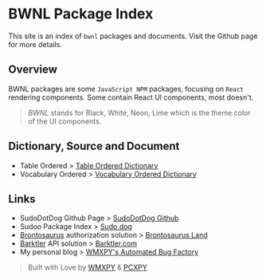 # BWNL Package Index

This site is an index of `bwnl` packages and documents. Visit the Github page for more details.

## Overview

BWNL packages are some `JavaScript NPM` packages, focusing on `React` rendering components. Some contain React UI components, most doesn't.

> _BWNL_ stands for Black, White, Neon, Lime which is the theme color of the UI components.

## Dictionary, Source and Document

-   Table Ordered > [Table Ordered Dictionary](./table)
-   Vocabulary Ordered > [Vocabulary Ordered Dictionary](./vocabulary)

## Links

-   SudoDotDog Github Page > [SudoDotDog Github](//github.com/SudoDotDog)
-   Sudoo Package Index > [Sudo.dog](//sudo.dog)
-   [Brontosaurus](//github.com/SudoDotDog/Brontosaurus) authorization solution > [Brontosaurus Land](//brontosaurus.land)
-   [Barktler](//github.com/Barktler) API solution > [Barktler.com](//barktler.com)
-   My personal blog > [WMXPY's Automated Bug Factory](//mengw.io)

> Built with Love by [WMXPY](//github.com/WMXPY) & [PCXPY](//github.com/PCXPY)
